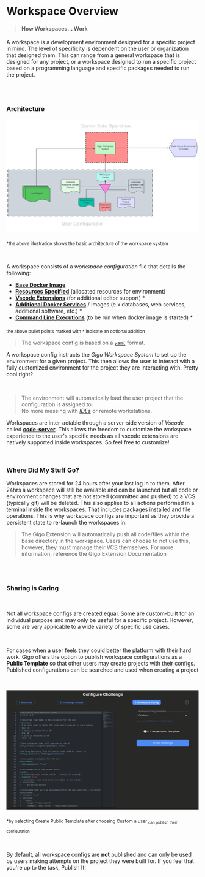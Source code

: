 # Workspace Overview
>#### How Workspaces... Work


A workspace is a development environment designed for a specific project
in mind. The level of specificity is dependent on the user or
organization that designed them. This can range from a general workspace
that is designed for any project, or a workspace designed to run a
specific project based on a programming language and specific packages
needed to run the project.


</br>
</br>






### **Architecture**


![GIGO Workspace Overview-transparent.svg](https://raw.githubusercontent.com/Gage-Technologies/gigo-documentation/master/workspace/GIGO%20Workspace%20Overview-transparent.svg)

<sub>*the above illustration shows the basic architecture of the workspace system

</br>


A workspace consists of a *workspace configuration* file that details the
following:
- [**Base Docker Image**](../workspace/base_docker_image/base_docker_image_2.md)
- [**Resources Specified**](../workspace/resources_specified/resources_specified_3.md) (allocated resources for environment)
- [**Vscode Extensions**](../workspace/vscode_extensions/vscode_extensions_4.md) (for additional editor support) *
- [**Additional Docker Services**](../workspace/docker_service/additional_docker_service_5.md) / Images (e.x databases, web
  services, additional software, etc.) *
- [**Command Line Executions**](../workspace/command_line_arguments/command_line_arguments_6.md) (to be run when docker image is
  started) *

<sub>the above bullet points marked with * indicate an optional addition

>The workspace config is based on a [*`yaml`*](https://www.redhat.com/en/topics/automation/what-is-yaml) format.

A workspace config instructs the *Gigo Workspace System* to set up the
environment for a given project. This then allows the user to interact
with a fully customized environment for the project they are interacting
with. Pretty cool right?

</br>



>The environment will automatically load the user project that the
>configuration is assigned to.  
> No more messing with [*IDEs*](https://en.wikipedia.org/wiki/Integrated_development_environment) or remote
>workstations.


Workspaces are inter-actable through a server-side version of *Vscode*
called [**code-server**](https://github.com/coder/code-server#readme).
This allows the freedom to customize the workspace experience to the user's
specific needs as all vscode extensions are natively supported inside
workspaces. So feel free to customize!


</br>



### **Where Did My Stuff Go?**

Workspaces are stored for 24 hours after your last log in to them. After 24hrs a workspace will still be available and can be launched but all code or environment changes that are not stored (committed and pushed) to a VCS (typically git) will be deleted. This also applies to all actions performed in a terminal inside the workspaces. That includes packages installed and file operations. This is why workspace configs are important as they provide a persistent state to re-launch the workspaces in.
>The Gigo Extension will automatically push all code/files within the base directory in the workspace. Users can choose to not use this, however, they must manage their VCS themselves. For more information, reference the Gigo  Extension Documentation


</br>
</br>

### **Sharing is Caring**


</br>

Not all workspace configs are created equal. Some are custom-built
for an individual purpose and may only be useful for a specific project.
However, some are very applicable to a wide variety of specific use
cases.

</br>

For cases when a user feels they could better the platform with their
hard work. Gigo offers the option to publish workspace configurations as
a **Public Template** so that other users may create projects with their
configs. Published configurations can be searched and used when creating
a project

</br>

![workspace_config.png](https://raw.githubusercontent.com/Gage-Technologies/gigo-documentation/master/workspace/workspace_config.png)

<sub> *by selecting Create Public Template after choosing Custom a user
<sub>can publish their configuration

</br>

By default, all workspace configs are **not** published and can only be
used by users making attempts on the project they were built for. If you
feel that you're up to the task, Publish It!



